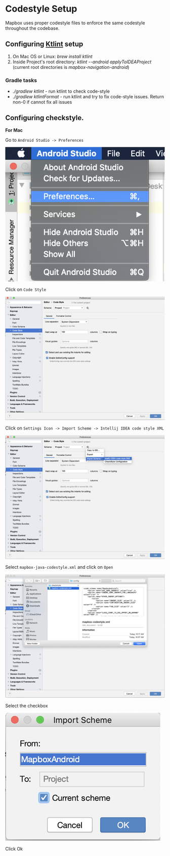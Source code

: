 # Codestyle Setup

Mapbox uses proper codestyle files to enforce the same codestyle throughout the codebase.

## Configuring [Ktlint](https://github.com/pinterest/ktlint) setup

1. On Mac OS or Linux: _brew install ktlint_
2. Inside Project's root directory: _ktlint --android applyToIDEAProject_
(current root directories is _mapbox-navigation-android_)

### Gradle tasks
- _./gradlew ktlint_ - run ktlint to check code-style
- _./gradlew ktlintFormat_ - run ktlint and try to fix code-style issues. Return non-0 if cannot fix all issues

## Configuring checkstyle.

**For Mac**

Go to `Android Studio -> Preferences`

![Android Studio > Preferences](./screenshots/CodeStyle-1.png)

Click on `Code Style`

![Preferences > Code Style](./screenshots/CodeStyle-2.png)

Click on `Settings Icon -> Import Scheme -> Intellij IDEA code style XML`

![Import Scheme > IntelliJ IDEA code style XML](./screenshots/CodeStyle-3.png)

Select `mapbox-java-codestyle.xml` and click on `Open`

![Select mapbox-java-codestyle.xml](./screenshots/CodeStyle-4.png)

Select the checkbox

![Select checkbox](./screenshots/CodeStyle-5.png)

Click Ok